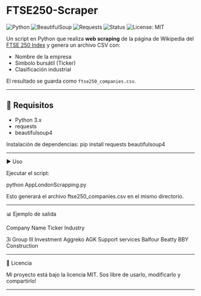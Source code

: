 # FTSE250-Scraper

![Python](https://img.shields.io/badge/Python-3.8%2B-blue)
![BeautifulSoup](https://img.shields.io/badge/BeautifulSoup-✓-green)
![Requests](https://img.shields.io/badge/Requests-✓-yellow)
![Status](https://img.shields.io/badge/Scraper-Working-brightgreen)
![License: MIT](https://img.shields.io/badge/License-MIT-blue.svg)

Un script en Python que realiza **web scraping** de la página de Wikipedia del [FTSE 250 Index](https://en.wikipedia.org/wiki/FTSE_250_Index) y genera un archivo CSV con:

- Nombre de la empresa  
- Símbolo bursátil (Ticker)  
- Clasificación industrial  

El resultado se guarda como `ftse250_companies.csv`.

---

## 🚀 Requisitos

- Python 3.x  
- requests  
- beautifulsoup4  

Instalación de dependencias:
pip install requests beautifulsoup4


---

▶️ Uso

Ejecutar el script:

python AppLondonScrapping.py

Esto generará el archivo ftse250_companies.csv en el mismo directorio.


---

📊 Ejemplo de salida

Company Name	Ticker	Industry

3i Group	III	Investment
Aggreko	AGK	Support services
Balfour Beatty	BBY	Construction



---

📜 Licencia

Mi proyecto está bajo la licencia MIT.
Sos libre de usarlo, modificarlo y compartirlo!

---
